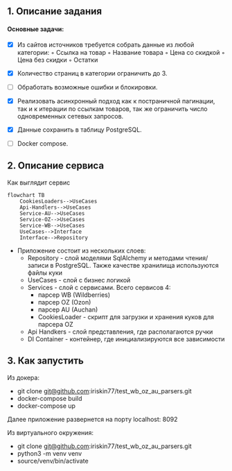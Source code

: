 
## 1. Описание задания

#### Основные задачи:

- [x] Из сайтов источников требуется собрать данные из любой категории:
        ◦ Ссылка на товар
        ◦ Название товара
        ◦ Цена со скидкой
        ◦ Цена без скидки
        ◦ Остатки
- [x] Количество страниц в категории ограничить до 3.
- [ ] Обработать возможные ошибки и блокировки.
- [x] Реализовать асинхронный подход как к постраничной пагинации, так и к итерации по ссылкам товаров, так же ограничить число одновременных сетевых запросов.
- [x] Данные сохранить в таблицу PostgreSQL.
- [ ] Docker compose.


## 2. Описание сервиса 

Как выглядит сервис

```mermaid
flowchart TB
    CookiesLoaders-->UseCases
    Api-Handlers-->UseCases
    Service-AU-->UseCases
    Service-OZ-->UseCases
    Service-WB-->UseCases
    UseCases-->Interface
    Interface-->Repository
```

+ Приложение состоит из нескольких слоев:
    + Repository - слой моделями SqlAlchemy и методами чтения/записи в PostgreSQL. Также качестве хранилища используются файлы куки
    + UseCases - слой с бизнес логикой
    + Services - слой с сервисами. Всего сервисов 4: 
       + парсер WB (Wildberries)
       + парсер OZ (Ozon)
       + парсер AU (Auchan)
       + CookiesLoader - скрипт для загрузки и хранения куков для парсера OZ
    + Api Handkers - слой представления, где располагаются ручки
    + DI Container - контейнер, где инициализируются все зависимости 

## 3. Как запустить

Из докера:

+ git clone git@github.com:iriskin77/test_wb_oz_au_parsers.git
+ docker-compose build
+ docker-compose up

Далее приложение развернется на порту localhost: 8092

Из виртуального окружения:

+ git clone git@github.com:iriskin77/test_wb_oz_au_parsers.git
+ python3 -m venv venv
+ source/venv/bin/activate


